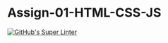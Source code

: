 # Assign-01-HTML-CSS-JS
[![GitHub's Super Linter](https://github.com/ICS20-Programming-PJLobetti/Assign-01-HTML-CSS-JS/workflows/GitHub's%20Super%20Linter/badge.svg)](https://github.com/ICS20-Programming-PJLobetti/Assign-01-HTML-CSS-JS/actions)
